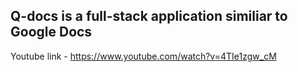 ## Q-docs is a full-stack application similiar to Google Docs

Youtube link - https://www.youtube.com/watch?v=4TIe1zgw_cM
